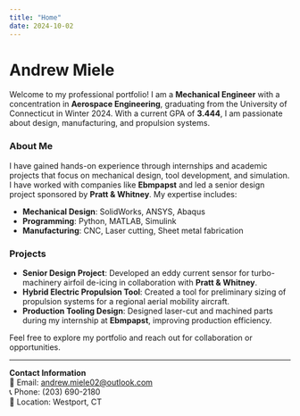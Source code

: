 ```yaml
---
title: "Home"
date: 2024-10-02
---
```


# Andrew Miele

Welcome to my professional portfolio! I am a **Mechanical Engineer** with a concentration in **Aerospace Engineering**, graduating from the University of Connecticut in Winter 2024. With a current GPA of **3.444**, I am passionate about design, manufacturing, and propulsion systems.

### About Me
I have gained hands-on experience through internships and academic projects that focus on mechanical design, tool development, and simulation. I have worked with companies like **Ebmpapst** and led a senior design project sponsored by **Pratt & Whitney**. My expertise includes:

- **Mechanical Design**: SolidWorks, ANSYS, Abaqus
- **Programming**: Python, MATLAB, Simulink
- **Manufacturing**: CNC, Laser cutting, Sheet metal fabrication

### Projects
- **Senior Design Project**: Developed an eddy current sensor for turbo-machinery airfoil de-icing in collaboration with **Pratt & Whitney**.
- **Hybrid Electric Propulsion Tool**: Created a tool for preliminary sizing of propulsion systems for a regional aerial mobility aircraft.
- **Production Tooling Design**: Designed laser-cut and machined parts during my internship at **Ebmpapst**, improving production efficiency.

Feel free to explore my portfolio and reach out for collaboration or opportunities.

---

**Contact Information**  
📧 Email: [andrew.miele02@outlook.com](mailto:andrew.miele02@outlook.com)  
📞 Phone: (203) 690-2180  
📍 Location: Westport, CT


